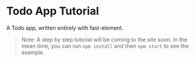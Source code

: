 # Todo App Tutorial

A Todo app, written entirely with fast-element.

> Note: A step by step tutorial will be coming to the site soon. In the mean time, you can run `npm install` and then `npm start` to see the example.
